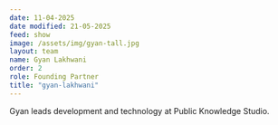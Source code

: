 ```yaml
---
date: 11-04-2025
date modified: 21-05-2025
feed: show
image: /assets/img/gyan-tall.jpg
layout: team
name: Gyan Lakhwani
order: 2
role: Founding Partner
title: "gyan-lakhwani"
---
```


Gyan leads development and technology at Public Knowledge Studio.